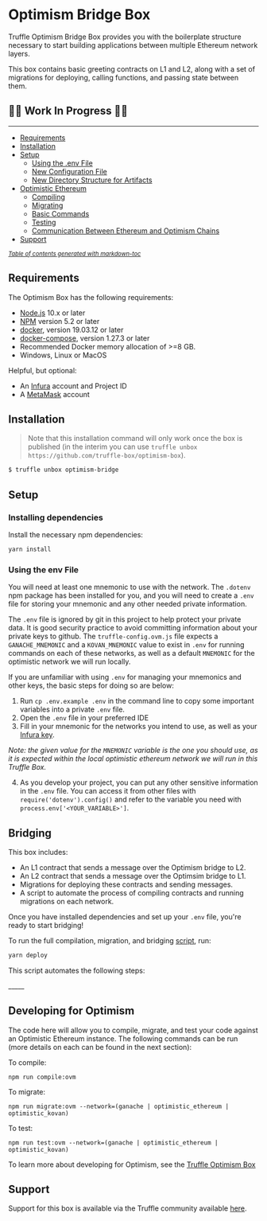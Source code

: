 # Optimism Bridge Box

Truffle Optimism Bridge Box provides you with the boilerplate structure necessary to start building applications between multiple Ethereum network layers.

This box contains basic greeting contracts on L1 and L2, along with a set of migrations for deploying, calling functions, and passing state between them.

## 🚨🚨 Work In Progress 🚨🚨

----

- [Requirements](#requirements)
- [Installation](#installation)
- [Setup](#setup)
  * [Using the .env File](#using-the-env-file)
  * [New Configuration File](#new-configuration-file)
  * [New Directory Structure for Artifacts](#new-directory-structure-for-artifacts)
- [Optimistic Ethereum](#optimistic-ethereum)
  * [Compiling](#compiling)
  * [Migrating](#migrating)
  * [Basic Commands](#basic-commands)
  * [Testing](#testing)
  * [Communication Between Ethereum and Optimism Chains](#communication-between-ethereum-and-optimism-chains)
- [Support](#support)

<small><i><a href='http://ecotrust-canada.github.io/markdown-toc/'>Table of contents generated with markdown-toc</a></i></small>

## Requirements

The Optimism Box has the following requirements:

- [Node.js](https://nodejs.org/) 10.x or later
- [NPM](https://docs.npmjs.com/cli/) version 5.2 or later
- [docker](https://docs.docker.com/get-docker/), version 19.03.12 or later
- [docker-compose](https://docs.docker.com/compose/install/), version 1.27.3 or later
- Recommended Docker memory allocation of >=8 GB.
- Windows, Linux or MacOS


Helpful, but optional:
- An [Infura](https://infura.io/) account and Project ID
- A [MetaMask](https://metamask.io/) account


## Installation

> Note that this installation command will only work once the box is published (in the interim you can use `truffle unbox https://github.com/truffle-box/optimism-box`).

```bash
$ truffle unbox optimism-bridge
```

## Setup

### Installing dependencies

Install the necessary npm dependencies:

```bash
yarn install
```

### Using the env File

You will need at least one mnemonic to use with the network. The `.dotenv` npm package has been installed for you, and you will need to create a `.env` file for storing your mnemonic and any other needed private information.

The `.env` file is ignored by git in this project to help protect your private data. It is good security practice to avoid committing information about your private keys to github. The `truffle-config.ovm.js` file expects a `GANACHE_MNEMONIC` and a `KOVAN_MNEMONIC` value to exist in `.env` for running commands on each of these networks, as well as a default `MNEMONIC` for the optimistic network we will run locally.

If you are unfamiliar with using `.env` for managing your mnemonics and other keys, the basic steps for doing so are below:

1) Run `cp .env.example .env` in the command line to copy some important variables into a private `.env` file.
2) Open the `.env` file in your preferred IDE
3) Fill in your mnemonic for the networks you intend to use, as well as your [Infura key](https://blog.infura.io/getting-started-with-infura-28e41844cc89/).

_Note: the given value for the `MNEMONIC` variable is the one you should use, as it is expected within the local optimistic ethereum network we will run in this Truffle Box._

4) As you develop your project, you can put any other sensitive information in the `.env` file. You can access it from other files with `require('dotenv').config()` and refer to the variable you need with `process.env['<YOUR_VARIABLE>']`.


## Bridging

This box includes:

- An L1 contract that sends a message over the Optimism bridge to L2.
- An L2 contract that sends a message over the Optimsim bridge to L1.
- Migrations for deploying these contracts and sending messages.
- A script to automate the process of compiling contracts and running migrations on each network.

Once you have installed dependencies and set up your `.env` file, you're ready to start bridging!

To run the full compilation, migration, and bridging [script](/scripts/deploy.mjs), run:

```bash
yarn deploy
```

This script automates the following steps:

<insert diagram>
_____

## Developing for Optimism

The code here will allow you to compile, migrate, and test your code against an Optimistic Ethereum instance. The following commands can be run (more details on each can be found in the next section):

 To compile:
 ```
 npm run compile:ovm
 ```

 To migrate:
 ```
 npm run migrate:ovm --network=(ganache | optimistic_ethereum | optimistic_kovan)
 ```

 To test:
 ```
 npm run test:ovm --network=(ganache | optimistic_ethereum | optimistic_kovan)
 ```

To learn more about developing for Optimism, see the [Truffle Optimism Box](https://github.com/truffle-box/optimism-box/)

## Support

Support for this box is available via the Truffle community available [here](https://www.trufflesuite.com/community).
